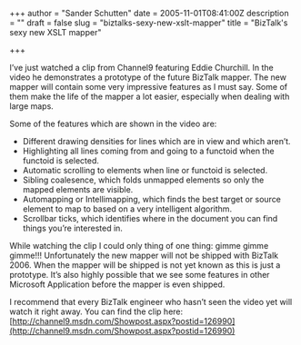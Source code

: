 +++
author = "Sander Schutten"
date = 2005-11-01T08:41:00Z
description = ""
draft = false
slug = "biztalks-sexy-new-xslt-mapper"
title = "BizTalk&#039;s sexy new XSLT mapper"

+++


I’ve just watched a clip from Channel9 featuring Eddie Churchill. In the video he demonstrates a prototype of the future BizTalk mapper. The new mapper will contain some very impressive features as I must say. Some of them make the life of the mapper a lot easier, especially when dealing with large maps.

Some of the features which are shown in the video are:

- Different drawing densities for lines which are in view and which aren’t.
- Highlighting all lines coming from and going to a functoid when the functoid is selected.
- Automatic scrolling to elements when line or functoid is selected.
- Sibling coalesence, which folds unmapped elements so only the mapped elements are visible.
- Automapping or Intellimapping, which finds the best target or source element to map to based on a very intelligent algorithm.
- Scrollbar ticks, which identifies where in the document you can find things you’re interested in.

While watching the clip I could only thing of one thing: gimme gimme gimme!!! Unfortunately the new mapper will not be shipped with BizTalk 2006. When the mapper will be shipped is not yet known as this is just a prototype. It’s also highly possible that we see some features in other Microsoft Application before the mapper is even shipped.

I recommend that every BizTalk engineer who hasn’t seen the video yet will watch it right away. You can find the clip here: [http://channel9.msdn.com/Showpost.aspx?postid=126990](http://channel9.msdn.com/Showpost.aspx?postid=126990)

